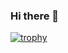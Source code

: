 ### Hi there 👋

[![trophy](https://github-profile-trophy.vercel.app/?username=p3l0o&theme=onedark)](https://github.com/ryo-ma/github-profile-trophy)

<!--
**p3l0o/p3l0o** is a ✨ _special_ ✨ repository because its `README.md` (this file) appears on your GitHub profile.

Here are some ideas to get you started:

- 🔭 I’m currently working on ...
- 🌱 I’m currently learning ...
- 👯 I’m looking to collaborate on ...
- 🤔 I’m looking for help with ...
- 💬 Ask me about ...
- 📫 How to reach me: ...
- 😄 Pronouns: ...
- ⚡ Fun fact: ...
-->
